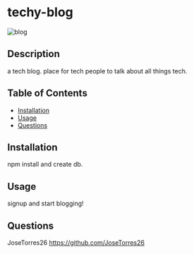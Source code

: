 # techy-blog 
<img style="text-align: center" src="./assets/images/PORT.jpg" alt="blog" style="width:100%;height:100%"/>
</a>
<br />

## Description

a tech blog. place for tech people to talk about all things tech.

## Table of Contents

- [Installation](#installation)
- [Usage](#usage)
- [Questions](#Questions)


## Installation

npm install and create db.

## Usage
signup and start blogging!

## Questions


JoseTorres26
https://github.com/JoseTorres26


